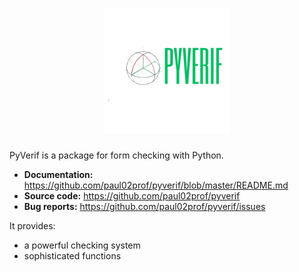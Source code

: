 <h1 align="center">
<img src="https://raw.githubusercontent.com/paul02prof/pyverif/master/P-removebg-preview.png" width="200" height="200">
</h1>

PyVerif is a  package for form checking with Python.


- **Documentation:** https://github.com/paul02prof/pyverif/blob/master/README.md
- **Source code:** https://github.com/paul02prof/pyverif
- **Bug reports:** https://github.com/paul02prof/pyverif/issues

It provides:

- a powerful checking system
- sophisticated  functions

